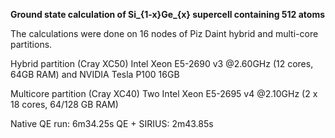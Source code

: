 **Ground state calculation of Si_{1-x}Ge_{x} supercell containing 512 atoms**

The calculations were done on 16 nodes of Piz Daint hybrid and multi-core partitions. 

Hybrid partition (Cray XC50) Intel Xeon E5-2690 v3 @2.60GHz (12 cores, 64GB RAM) and NVIDIA Tesla P100 16GB

Multicore partition (Cray XC40) Two Intel Xeon E5-2695 v4 @2.10GHz (2 x 18 cores, 64/128 GB RAM)

Native QE run: 6m34.25s
QE + SIRIUS: 2m43.85s
